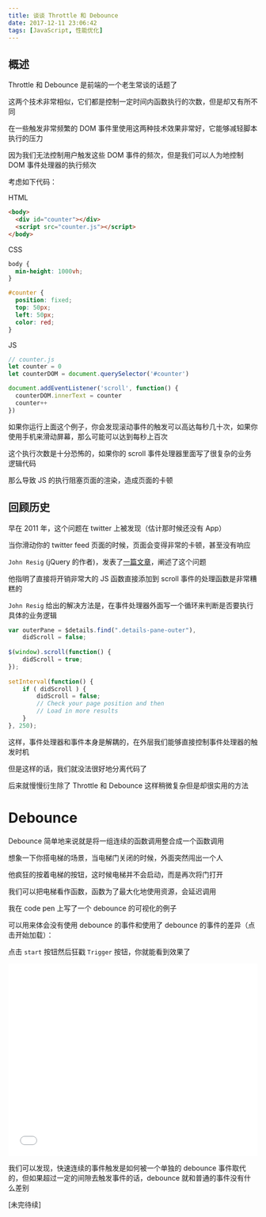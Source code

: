 ```yaml
---
title: 谈谈 Throttle 和 Debounce
date: 2017-12-11 23:06:42
tags: [JavaScript, 性能优化]
---
```


## 概述

Throttle 和 Debounce 是前端的一个老生常谈的话题了

这两个技术非常相似，它们都是控制一定时间内函数执行的次数，但是却又有所不同

在一些触发非常频繁的 DOM 事件里使用这两种技术效果非常好，它能够减轻脚本执行的压力

因为我们无法控制用户触发这些 DOM 事件的频次，但是我们可以人为地控制 DOM 事件处理器的执行频次

考虑如下代码：

HTML

``` html
<body>
  <div id="counter"></div>
  <script src="counter.js"></script>
</body>
```

CSS

``` css
body {
  min-height: 1000vh;
}

#counter {
  position: fixed;
  top: 50px;
  left: 50px;
  color: red;
}
```

JS

``` js
// counter.js
let counter = 0
let counterDOM = document.querySelector('#counter')

document.addEventListener('scroll', function() {
  counterDOM.innerText = counter
  counter++
})
```

如果你运行上面这个例子，你会发现滚动事件的触发可以高达每秒几十次，如果你使用手机来滑动屏幕，那么可能可以达到每秒上百次

这个执行次数是十分恐怖的，如果你的 scroll 事件处理器里面写了很复杂的业务逻辑代码

那么导致 JS 的执行阻塞页面的渲染，造成页面的卡顿

## 回顾历史

早在 2011 年，这个问题在 twitter 上被发现（估计那时候还没有 App）

当你滑动你的 twitter feed 页面的时候，页面会变得非常的卡顿，甚至没有响应

`John Resig` (jQuery 的作者)，发表了[一篇文章](http://ejohn.org/blog/learning-from-twitter)，阐述了这个问题

他指明了直接将开销非常大的 JS 函数直接添加到 scroll 事件的处理函数是非常糟糕的

`John Resig` 给出的解决方法是，在事件处理器外面写一个循环来判断是否要执行具体的业务逻辑

``` js
var outerPane = $details.find(".details-pane-outer"),
    didScroll = false;
 
$(window).scroll(function() {
    didScroll = true;
});
 
setInterval(function() {
    if ( didScroll ) {
        didScroll = false;
        // Check your page position and then
        // Load in more results
    }
}, 250);
```

这样，事件处理器和事件本身是解耦的，在外层我们能够直接控制事件处理器的触发时机

但是这样的话，我们就没法很好地分离代码了

后来就慢慢衍生除了 Throttle 和 Debounce 这样稍微复杂但是却很实用的方法

# Debounce

Debounce 简单地来说就是将一组连续的函数调用整合成一个函数调用

想象一下你搭电梯的场景，当电梯门关闭的时候，外面突然闯出一个人

他疯狂的按着电梯的按钮，这时候电梯并不会启动，而是再次将门打开

我们可以把电梯看作函数，函数为了最大化地使用资源，会延迟调用

我在 code pen 上写了一个 debounce 的可视化的例子

可以用来体会没有使用 debounce 的事件和使用了 debounce 的事件的差异（点击开始加载）：

点击 `start` 按钮然后狂戳 `Trigger` 按钮，你就能看到效果了

<iframe height='389' scrolling='no' title='Debounce' src='//codepen.io/Mactavish/embed/preview/JMjKPe/?height=389&theme-id=light&default-tab=result&embed-version=2' frameborder='no' allowtransparency='true' allowfullscreen='true' style='width: 100%;'>See the Pen <a href='https://codepen.io/Mactavish/pen/JMjKPe/'>Debounce</a> by Mac for Real (<a href='https://codepen.io/Mactavish'>@Mactavish</a>) on <a href='https://codepen.io'>CodePen</a>.
</iframe>

我们可以发现，快速连续的事件触发是如何被一个单独的 debounce 事件取代的，但如果超过一定的间隙去触发事件的话，debounce 就和普通的事件没有什么差别

[未完待续]



